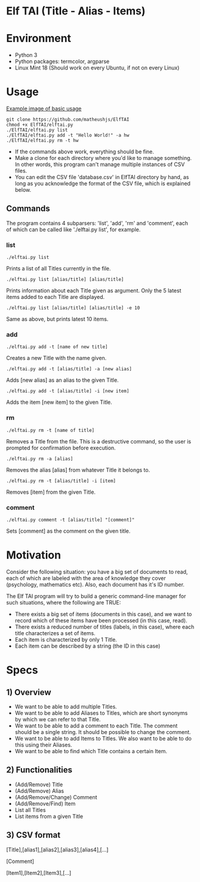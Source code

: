 # Elf TAI (Title - Alias - Items)

# Environment
<ul>
<li>Python 3</li>
<li>Python packages: termcolor, argparse</li>
<li>Linux Mint 18 (Should work on every Ubuntu, if not on every Linux)</li>
</ul>

# Usage
[Example image of basic usage](example.png)
```
git clone https://github.com/matheushjs/ElfTAI
chmod +x ElfTAI/elftai.py
./ElfTAI/elftai.py list
./ElfTAI/elftai.py add -t "Hello World!" -a hw
./ElfTAI/elftai.py rm -t hw
```
* If the commands above work, everything should be fine.
* Make a clone for each directory where you'd like to manage something. In other words, this program can't manage multiple instances of CSV files.
* You can edit the CSV file 'database.csv' in ElfTAI directory by hand, as long as you acknowledge the format of the CSV file, which is explained below.

## Commands
The program contains 4 subparsers: 'list', 'add', 'rm' and 'comment', each of which can be called like './elftai.py list', for example.
### list
```
./elftai.py list
```
Prints a list of all Titles currently in the file.
```
./elftai.py list [alias/title] [alias/title]
```
Prints information about each Title given as argument. Only the 5 latest items added to each Title are displayed.
```
./elftai.py list [alias/title] [alias/title] -e 10
```
Same as above, but prints latest 10 items.
### add
```
./elftai.py add -t [name of new title]
```
Creates a new Title with the name given.
```
./elftai.py add -t [alias/title] -a [new alias]
```
Adds [new alias] as an alias to the given Title.
```
./elftai.py add -t [alias/title] -i [new item]
```
Adds the item [new item] to the given Title.
### rm
```
./elftai.py rm -t [name of title]
```
Removes a Title from the file. This is a destructive command, so the user is prompted for confirmation before execution.
```
./elftai.py rm -a [alias]
```
Removes the alias [alias] from whatever Title it belongs to.
```
./elftai.py rm -t [alias/title] -i [item]
```
Removes [item] from the given Title.
### comment
```
./elftai.py comment -t [alias/title] "[comment]"
```
Sets [comment] as the comment on the given title.

# Motivation
<p>Consider the following situation: you have a big set of documents to read, each of which are labeled with the area of knowledge they cover (psychology, mathematics etc). Also, each document has it's ID number.</p>
<p>The Elf TAI program will try to build a generic command-line manager for such situations, where the following are TRUE:</p>
<ul>
<li>There exists a big set of items (documents in this case), and we want to record which of these items have been processed (in this case, read).</li>
<li>There exists a reduced number of titles (labels, in this case), where each title characterizes a set of items.</li>
<li>Each item is characterized by only 1 Title.</li>
<li>Each item can be described by a string (the ID in this case)</li>
</ul>

# Specs

## 1) Overview
<ul>
<li>We want to be able to add multiple Titles.</li>
<li>We want to be able to add Aliases to Titles, which are short synonyms by which we can refer to that Title.</li>
<li>We want to be able to add a comment to each Title. The comment should be a single string. It should be possible to change the comment.</li>
<li>We want to be able to add Items to Titles. We also want to be able to do this using their Aliases.</li>
<li>We want to be able to find which Title contains a certain Item.</li>
</ul>

## 2) Functionalities
<ul>
<li>(Add/Remove) Title</li>
<li>(Add/Remove) Alias</li>
<li>(Add/Remove/Change) Comment</li>
<li>(Add/Remove/Find) Item</li>
<li>List all Titles</li>
<li>List items from a given Title</li>
</ul>

## 3) CSV format
<p>[Title],[alias1],[alias2],[alias3],[alias4],[...]</p>
<p>[Comment]</p>
<p>[Item1],[Item2],[Item3],[...]</p>
